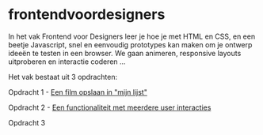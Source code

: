 # frontendvoordesigners
In het vak Frontend voor Designers leer je hoe je met HTML en CSS, en een beetje Javascript, snel en eenvoudig prototypes kan maken om je ontwerp ideeën te testen in een browser. We gaan animeren, responsive layouts uitproberen en interactie coderen ...

Het vak bestaat uit 3 opdrachten:

Opdracht 1 - [Een film opslaan in "mijn lijst"](https://github.com/Joopakerboom/frontendvoordesigners/tree/master/opdracht1)

Opdracht 2 - [Een functionaliteit met meerdere user interacties](https://github.com/Joopakerboom/frontendvoordesigners/tree/master/opdracht2)

Opdracht 3
